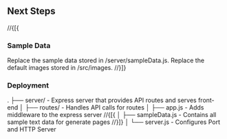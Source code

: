 ## Next Steps

//{[{

### Sample Data

Replace the sample data stored in /server/sampleData.js.
Replace the default images stored in /src/images.
//}]}

### Deployment
.
├── server/ - Express server that provides API routes and serves front-end
│ ├── routes/ - Handles API calls for routes
│ ├── app.js - Adds middleware to the express server
//{[{
│ ├── sampleData.js - Contains all sample text data for generate pages
//}]}
│ └── server.js - Configures Port and HTTP Server
